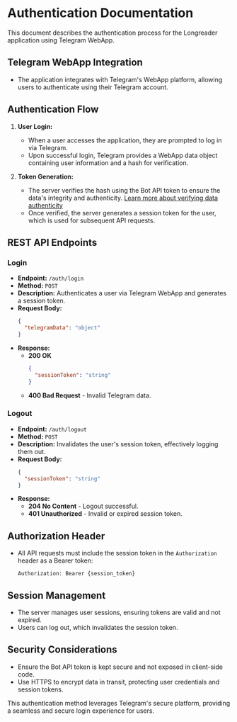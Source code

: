 # Authentication Documentation

This document describes the authentication process for the Longreader application using Telegram WebApp.

## Telegram WebApp Integration

- The application integrates with Telegram's WebApp platform, allowing users to authenticate using their Telegram account.

## Authentication Flow

1. **User Login:**
   - When a user accesses the application, they are prompted to log in via Telegram.
   - Upon successful login, Telegram provides a WebApp data object containing user information and a hash for verification.

2. **Token Generation:**
   - The server verifies the hash using the Bot API token to ensure the data's integrity and authenticity. [Learn more about verifying data authenticity](https://core.telegram.org/bots/webapps#validating-data-received-via-the-mini-app)
   - Once verified, the server generates a session token for the user, which is used for subsequent API requests.

## REST API Endpoints

### Login

- **Endpoint:** `/auth/login`
- **Method:** `POST`
- **Description:** Authenticates a user via Telegram WebApp and generates a session token.
- **Request Body:**
  ```json
  {
    "telegramData": "object"
  }
  ```
- **Response:**
  - **200 OK**
    ```json
    {
      "sessionToken": "string"
    }
    ```
  - **400 Bad Request** - Invalid Telegram data.

### Logout

- **Endpoint:** `/auth/logout`
- **Method:** `POST`
- **Description:** Invalidates the user's session token, effectively logging them out.
- **Request Body:**
  ```json
  {
    "sessionToken": "string"
  }
  ```
- **Response:**
  - **204 No Content** - Logout successful.
  - **401 Unauthorized** - Invalid or expired session token.

## Authorization Header

- All API requests must include the session token in the `Authorization` header as a Bearer token:
  ```
  Authorization: Bearer {session_token}
  ```

## Session Management

- The server manages user sessions, ensuring tokens are valid and not expired.
- Users can log out, which invalidates the session token.

## Security Considerations

- Ensure the Bot API token is kept secure and not exposed in client-side code.
- Use HTTPS to encrypt data in transit, protecting user credentials and session tokens.

This authentication method leverages Telegram's secure platform, providing a seamless and secure login experience for users.
